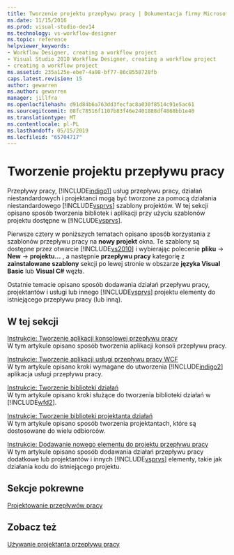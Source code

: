 ```yaml
---
title: Tworzenie projektu przepływu pracy | Dokumentacja firmy Microsoft
ms.date: 11/15/2016
ms.prod: visual-studio-dev14
ms.technology: vs-workflow-designer
ms.topic: reference
helpviewer_keywords:
- Workflow Designer, creating a workflow project
- Visual Studio 2010 Workflow Designer, creating a workflow project
- creating a workflow project
ms.assetid: 235a125e-ebe7-4a98-bf77-86c8558728fb
caps.latest.revision: 15
author: gewarren
ms.author: gewarren
manager: jillfra
ms.openlocfilehash: d91d84b6a763dd3fecfac8a030f8514c91e5ac61
ms.sourcegitcommit: 08fc78516f1107b83f46e2401888df4868bb1e40
ms.translationtype: MT
ms.contentlocale: pl-PL
ms.lasthandoff: 05/15/2019
ms.locfileid: "65704717"
---
```

# <a name="creating-a-workflow-project"></a>Tworzenie projektu przepływu pracy
Przepływy pracy, [!INCLUDE[indigo1](../includes/indigo1-md.md)] usług przepływu pracy, działań niestandardowych i projektanci mogą być tworzone za pomocą działania niestandardowego [!INCLUDE[vsprvs](../includes/vsprvs-md.md)] szablony projektów. W tej sekcji opisano sposób tworzenia bibliotek i aplikacji przy użyciu szablonów projektu dostępne w [!INCLUDE[vsprvs](../includes/vsprvs-md.md)].  
  
 Pierwsze cztery w poniższych tematach opisano sposób korzystania z szablonów przepływu pracy na **nowy projekt** okna. Te szablony są dostępne przez otwarcie [!INCLUDE[vs2010](../includes/vs2010-md.md)] i wybierając polecenie **pliku** -> **New** -> **projektu...** , a następnie **przepływu pracy** kategorię z **zainstalowane szablony** sekcji po lewej stronie w obszarze **języka Visual Basic** lub **Visual C#** węzła.  
  
 Ostatnie temacie opisano sposób dodawania działań przepływu pracy, projektantów i usługi lub innego [!INCLUDE[vsprvs](../includes/vsprvs-md.md)] projektu elementy do istniejącego przepływu pracy (lub inną).  
  
## <a name="in-this-section"></a>W tej sekcji  
 [Instrukcje: Tworzenie aplikacji konsolowej przepływu pracy](../workflow-designer/how-to-create-a-workflow-console-application.md)  
 W tym artykule opisano sposób tworzenia aplikacji konsoli przepływu pracy.  
  
 [Instrukcje: Tworzenie aplikacji usługi przepływu pracy WCF](../workflow-designer/how-to-create-a-wcf-workflow-service-application.md)  
 W tym artykule opisano kroki wymagane do utworzenia [!INCLUDE[indigo2](../includes/indigo2-md.md)] aplikacja usługi przepływu pracy.  
  
 [Instrukcje: Tworzenie biblioteki działań](../workflow-designer/how-to-create-an-activity-library.md)  
 W tym artykule opisano kroki służące do tworzenia biblioteki działań w [!INCLUDE[wfd2](../includes/wfd2-md.md)].  
  
 [Instrukcje: Tworzenie biblioteki projektanta działań](../workflow-designer/how-to-create-an-activity-designer-library.md)  
 W tym artykule opisano sposób tworzenia projektantach, które są dostosowane do wielu odbiorców.  
  
 [Instrukcje: Dodawanie nowego elementu do projektu przepływu pracy](../workflow-designer/how-to-add-a-new-item-to-a-workflow-project.md)  
 W tym artykule opisano sposób dodawania działań przepływu pracy dodatkowe lub projektantów i innych [!INCLUDE[vsprvs](../includes/vsprvs-md.md)] elementy, takie jak działania kodu do istniejącego projektu.  
  
## <a name="related-sections"></a>Sekcje pokrewne  
 [Projektowanie przepływów pracy](https://msdn.microsoft.com/library/41f727b5-b142-4c1b-b046-492b96135ae6)  
  
## <a name="see-also"></a>Zobacz też  
 [Używanie projektanta przepływu pracy](../workflow-designer/using-the-workflow-designer.md)
